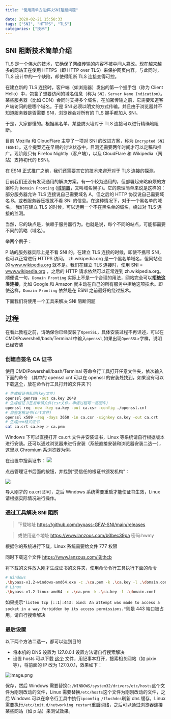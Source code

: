 ```yaml
---
title: "使用简单方法解决SNI阻断问题"

date: 2020-02-21 15:58:33
tags: ["SNI", "HTTPS", "TLS"]
categories: ["技术"]
---
```


## SNI 阻断技术简单介绍

TLS 是一个伟大的技术，它确保了网络传输的内容不被中间人篡改。现在越来越多的网站正在使用 HTTPS（即 HTTP over TLS）来保护网页内容。与此同时，TLS 设计中的一个缺陷，却使得阻断 TLS 连接变得可控。

在建立新的 TLS 连接时，客户端（如浏览器）发出的第一个握手包（称为 Client Hello）中，包含了想要访问的域名信息（称为 `SNI，Server Name Indication`）。某些服务器（比如 CDN）会同时支持多个域名，在加密传输之前，它需要知道客户端访问的是哪个域名。于是 SNI 必须以明文的方式传输。并且由于浏览器并不知道服务器是否需要 SNI，浏览器会对所有的 TLS 握手都加入 SNI。

于是，大家都懂的。根据黑名单，某些防火墙对于 TLS 连接可以进行精确地阻断。

目前 Mozilla 和 CloudFlare 主导了一项对 SNI 的改进方案，称为 `Encrypted SNI (ESNI)`。这个提案还在早期的讨论状态中，目测还需要两年时间才可以定稿和推广。现阶段只有 Firefox Nightly（客户端），以及 CloudFlare 和 Wikipedia（网站）支持初代的 ESNI。

在 ESNI 正式推广之前，我们还需要其它的技术来避开对于 TLS 连接的探测。

目前我们还没有发现通用的解决方案。有一个较为通用的，但部署起来略麻烦的方案称为 `Domain Fronting` ([域前置](https://zh.wikipedia.org/wiki/%E5%9F%9F%E5%89%8D%E7%BD%AE)，又叫域名幌子)。它的原理简单来说是这样的：部分服务器允许 TLS 连接说自己需要域名 A，但之后的 HTTP 协议说自己需要域名 B。或者服务器压根就不看 SNI 的信息。在这种情况下，对于一个黑名单的域名， 我们在建立 TLS 的时候，可以选用一个不在黑名单的域名，绕过对 TLS 连接的监测。

当然，它的缺点是，依赖于服务器行为。也就是说，每个不同的站点，可能都需要不同的策略（域名）。

举两个例子：

P 站的服务器实际上是不看 SNI 的。在建立 TLS 连接的时候，即使不携带 SNI，也可以正常进行 HTTPS 访问。
zh.wikipedia.org 是一个黑名单域名，但同站点的 www.wikipedia.org 就不是。我们在建立 TLS 连接时，使用 SNI = www.wikipedia.org ，之后的 HTTP 请求依然可以正常连到 zh.wikipedia.org。
顺便说一句，`Domain Fronting` 实际上不是一个合理的用法，网站完全可以**拒绝这类连接**，比如 Google 和 Amazon 就主动在自己的所有服务中拒绝这项技术。即使这样，`Domain Fronting` 依然是在 ESNI 之前最好的绕过技术。

下面我们将使用一个工具来解决 SNI 阻断问题

## 过程

在看此教程之前，请确保你已经安装了`OpenSSL`，具体安装过程不再详述，可以在 CMD/Powershell/bash/Terminal 中输入`openssl`,如果出现`OpenSSL>`字样，说明已经安装

### 创建自签名 CA 证书

使用 CMD/Powershell/bash/Terminal 等命令行工具打开任意文件夹，依次输入下面的命令
（其中的 openssl.cnf 可以在 openssl 的安装处找到，如果没有可以下载[这个](https://cdn.jsdelivr.net/gh/gaowanliang/gitment-store/openssl.cnf)，放在命令行工具打开的文件夹下)

```bash
# 生成根证书私钥(key文件)
openssl genrsa -out ca.key 2048
# 生成根证书签发申请文件(csr文件，申请过程可一路回车)
openssl req -new -key ca.key -out ca.csr -config ./openssl.cnf
# 自签发根证书(crt文件)
openssl x509 -req -days 3650 -in ca.csr -signkey ca.key -out ca.crt
# 生成pem格式证书
cat ca.crt ca.key > ca.pem
```

Windows 下可以直接打开 ca.crt 文件并安装证书，Linux 等系统请自行根据版本进行安装。还可以通过浏览器来进行安装（系统直接安装和浏览器安装二选一），这里以 Chromium 系浏览器为例。

在设置中搜索证书：
![](https://cdn.jsdelivr.net/gh/gaowanliang/p/img/20200221172943.png)

点击管理证书后面的按钮，并找到“受信任的根证书颁发机构”：

![](https://cdn.jsdelivr.net/gh/gaowanliang/p/img/20200221173108.png)

导入刚才的 ca.crt 即可，之后 Windows 系统需要重启才能使证书生效，Linux 请根据实际情况进行操作。

### 通过工具解决 SNI 阻断

> 下载地址 https://github.com/bypass-GFW-SNI/main/releases

> 或使用这个地址 https://www.lanzous.com/b0bec39pa 密码:hwmy

根据你的系统进行下载，Linux 系统需要给文件 777 权限

同时下载这个文件 https://www.lanzous.com/i9jthcb

将下载的文件放入刚才生成证书的文件夹，使用命命令行工具执行下面的命令

```bash
# Windows
.\bypass-v1.2-windows-amd64.exe -c .\ca.pem -k .\ca.key -l .\domain.conf
# Linux
.\bypass-v1.2-linux-amd64 -c .\ca.pem -k .\ca.key -l .\domain.conf
```

如果提示`"listen tcp [::1]:443: bind: An attempt was made to access a socket in a way forbidden by its access permissions."`则是 443 端口被占用，请自行搜索解决

### 最后设置

以下两个方法二选一，都可以达到目的

- 将本机的 DNS 设置为 127.0.0.1 设置方法请自行搜索解决
- 设置 hosts 可以下载 [这个](https://cdn.jsdelivr.net/gh/googlehosts/hosts/hosts-files/hosts) 文件，用记事本打开，搜索相关网站（如 pixiv 等），将前面的 IP 改为 127.0.0.1，效果如下：

![image.png](https://i.loli.net/2020/02/21/DXp2byx59gqwMaF.png)

保存，然后 Windows 需要替换`C:/WINDOWS/system32/drivers/etc/hosts`这个文件为刚刚改动的文件，Linux 需要替换`/etc/hosts`这个文件为刚刚改动的文件，之后 Windows 可以在命令行工具中执行`ipconfig /flushdns`刷新 dns 缓存，Linux 需要执行`/etc/init.d/networking restart`重启网络，之后可以通过浏览器连接某些网站（如 p 站）来测试效果。
